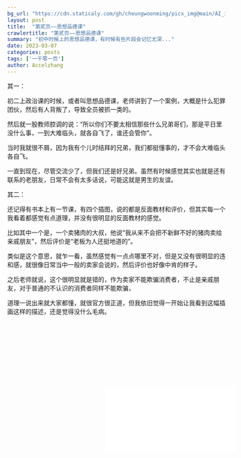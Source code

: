 ```yaml
---
bg_url: "https://cdn.staticaly.com/gh/cheungwoonming/picx_img@main/AI_img/AI-image-007.png"
layout: post
title:  "第贰页——思想品德课"
crawlertitle: "第贰页——思想品德课"
summary: "初中时候上的思想品德课，有时候有些片段会记忆尤深..."
date: 2023-03-07
categories: posts
tags: ['一千零一页']
author: Accelzhang
---
```


其一：

初二上政治课的时候，或者叫思想品德课，老师讲到了一个案例，大概是什么犯罪团伙，然后有人背叛了，导致全员被抓一类的。

然后就一股教师腔调的说：“所以你们不要太相信那些什么兄弟哥们，那是平日里没什么事，一到大难临头，就各自飞了，谁还会管你”。

当时我就很不屑，因为我有个儿时结拜的兄弟，我们都挺懂事的，才不会大难临头各自飞。

一直到现在，尽管交流少了，但我们还是好兄弟。虽然有时候感觉其实也就是还有联系的老朋友，日常不会有太多话说，可能这就是男生的友谊。

其二：

还记得有书本上有一节课，有四个插图，说的都是反面教材和评价，但其实每一个我看着都感觉有点道理，并没有很明显的反面教材的感觉。

比如其中一个是，一个卖猪肉的大叔，他说“我从来不会把不新鲜不好的猪肉卖给亲戚朋友”，然后评价是“老板为人还挺地道的”。

类似是这个意思，就乍一看，虽然感觉有一点点哪里不对，但是又没有很明显的违和感，就很像日常当中一般的卖家会说的，然后评价也好像中肯的样子。

之后老师就说，这个很明显就是错的，作为卖家不能欺骗消费者，不止是亲戚朋友，对于普通的不认识的消费者同样不能欺骗，

道理一说出来就大家都懂，就很官方很正道，但我依旧觉得一开始让我看到这幅插画这样的描述，还是觉得没什么毛病。

<div style="position: relative; padding: 30% 45%;">
<iframe src="//player.bilibili.com/player.html?aid=13717348&bvid=BV1Yx411b75i&cid=22436539&page=1" scrolling="no" border="0" frameborder="no" framespacing="0" allowfullscreen="true"> </iframe>
</div>



